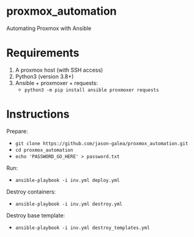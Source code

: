 # proxmox_automation
Automating Proxmox with Ansible

# Requirements
1. A proxmox host (with SSH access)
2. Python3 (version 3.8+)
3. Ansible + proxmoxer + requests:
    - `python3 -m pip install ansible proxmoxer requests`

# Instructions
Prepare:
- `git clone https://github.com/jason-galea/proxmox_automation.git`
- `cd proxmox_automation`
- `echo 'PASSWORD_GO_HERE' > password.txt`

Run:
- `ansible-playbook -i inv.yml deploy.yml`

Destroy containers:
- `ansible-playbook -i inv.yml destroy.yml`

Destroy base template:
- `ansible-playbook -i inv.yml destroy_templates.yml`